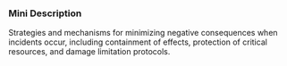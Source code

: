 ### Mini Description

Strategies and mechanisms for minimizing negative consequences when incidents occur, including containment of effects, protection of critical resources, and damage limitation protocols.
